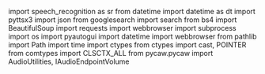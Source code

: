 import speech_recognition as sr
from datetime import datetime as dt
import pyttsx3
import json
from googlesearch import search
from bs4 import BeautifulSoup
import requests
import webbrowser
import subprocess
import os
import pyautogui
import datetime
import webbrowser
from pathlib import Path
import time
import ctypes
from ctypes import cast, POINTER
from comtypes import CLSCTX_ALL
from pycaw.pycaw import AudioUtilities, IAudioEndpointVolume
